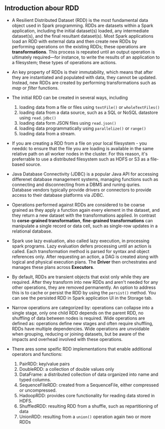 ## Introduction abour RDD

* A Resilient Distributed Dataset (RDD) is the most fundamental data object used in Spark programming. RDDs are datasets within a Spark application, including the initial dataset(s) loaded, any intermediate dataset(s), and the final resultant dataset(s). Most Spark applications load an RDD with external data and then create new RDDs by performing operations on the existing RDDs; these operations are **transformations**. This process is repeated until an output operation is ultimately required—for instance, to write the results of an application to a filesystem; these types of operations are actions.

* An key property of RDDs is their immutability, which means that after they are instantiated and populated with data, they cannot be updated. Instead, new RDDs are created by performing transformations such as *map* or *filter* functions.

* The initial RDD can be created in several ways, including
    1. loading data from a file or files using `textFile()` or `wholeTextFiles()`
    2. loading data from a data source, such as a SQL or NoSQL datastore using `read.jdbc()`
    3. loading data form JSON files using `read.json()`
    4. loading data programmatically using `parallelize()` or `range()`
    5. loading data from a stream.

* If you are creating a RDD from a file on your local filesystem - you needdc to ensure that the file you are loading is available in the same relative path on all worker nodes in the cluster. For this reason, it's preferrable to use a distributed filesystem such as HDFS or S3 as a file-based source.

* Java Database Connectivity (JDBC) is a popular Java API for accessing differenet database management systems, managing functions such as connecting and disconnecting from a DBMS and runing quries. Database vendors typically provide drivers or connectors to provide access to their database platforms via JDBC.

* Operations performed against RDDs are considered to be coarse grained as they apply a function again every element in the dataset, and they return a new dataset with the transformations applied. In contrast to **corse-grained transformation**, **fine-grained transformations** can manipulate a single record or data cell, such as single-row updates in a relational database.

* Spark use lazy evaluation, also called lazy execution, in processing spark programs. Lazy evaluation defers processing until an action is called. Each transformation method is parsed for syntax and object references only. After requesting an action, a DAG is created along with logical and physical execution plans. The **Driver** then orchestrates and manages these plans across **Executors**.

* By default, RDDs are transient objects that exist only while they are required. After they transform into new RDDs and aren't needed for any other operations, they are removed permanently. An option to address this is to cache or persist the RDD by using the `persist()` method. You can see the persisted RDD in Spark application UI in the Storage tab.

* Narrow operations are categorized by: operations can collapse into a single stage, only one child RDD depends on the parent RDD, no shuffling of data between nodes is required. Wide operations are defined as: operations define new stages and often require shuffling, RDDs have multiple dependencies. Wide operations are unvoidable when grouping, reducing or joining datasets, but be aware of the impacts and overhead involved with these operations.

* There ares some speific RDD implementations that enable additional operators and functions:
    1. PairRDD: key/value pairs
    2. DoubleRDD: a collection of double values only
    3. DataFrame: a distributed collection of data organized into name and typed columns.
    4. SequenceFileRDD: created from a SequenceFile, either compressed or uncompressed.
    5. HadoopRDD: provides core functionality for reading data stored in HDFS.
    6. ShuffledRDD: resulting RDD from a shuffle, such as repartitioning of data
    7. UnionRDD: resulting from a `union()` operation again two or more RDDs
